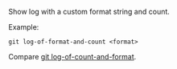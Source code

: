 Show log with a custom format string and count.

Example:

```shell
git log-of-format-and-count <format>
```

Compare [git log-of-count-and-format](../git-log-of-count-and-format).
